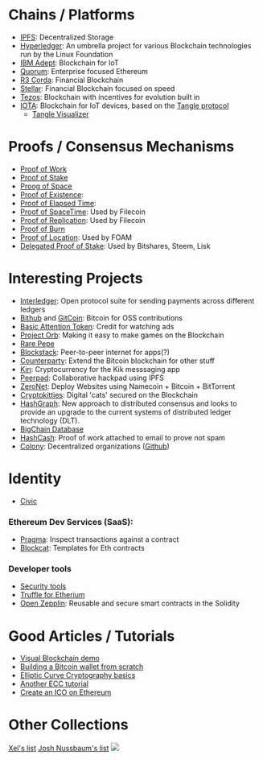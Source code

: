 
# Chains / Platforms

* [IPFS](https://ipfs.io/): Decentralized Storage
* [Hyperledger](https://www.hyperledger.org/): An umbrella project for various Blockchain technologies run by the Linux Foundation
* [IBM Adept](https://www.slideshare.net/_hd/ibm-adept): Blockchain for IoT
* [Quorum](https://www.jpmorgan.com/global/Quorum): Enterprise focused Ethereum
* [R3 Corda](https://www.r3.com/): Financial Blockchain
* [Stellar](https://www.stellar.org/): Financial Blockchain focused on speed
* [Tezos](https://www.tezos.com/): Blockchain with incentives for evolution built in
* [IOTA](https://iota.org/): Blockchain for IoT devices, based on the [Tangle protocol](https://iota.org/IOTA_Whitepaper.pdf) 
  * [Tangle Visualizer](http://tangle.glumb.de/)

# Proofs / Consensus Mechanisms

* [Proof of Work](https://en.wikipedia.org/wiki/Proof-of-work_system)
* [Proof of Stake](https://en.wikipedia.org/wiki/Proof-of-stake)
* [Proog of Space](https://en.wikipedia.org/wiki/Proof-of-space)
* [Proof of Existence](https://poex.io/about):  
* [Proof of Elapsed Time](https://sawtooth.hyperledger.org/docs/core/releases/latest/architecture/poet.html): 
* [Proof of SpaceTime](https://filecoin.io/filecoin.pdf): Used by Filecoin
* [Proof of Replication](https://filecoin.io/filecoin.pdf): Used by Filecoin
* [Proof of Burn](https://en.bitcoin.it/wiki/Proof_of_burn)
* [Proof of Location](https://www.foam.space/): Used by FOAM
* [Delegated Proof of Stake](https://hackernoon.com/explain-delegated-proof-of-stake-like-im-5-888b2a74897d): Used by Bitshares, Steem, Lisk

# Interesting Projects

* [Interledger](https://interledger.org/): Open protocol suite for sending payments across different ledgers
* [Bithub](https://whispersystems.org/blog/bithub/) and [GitCoin](): Bitcoin for OSS contributions
* [Basic Attention Token](https://basicattentiontoken.org/): Credit for watching ads
* [Project Orb](https://bookoforbs.com/): Making it easy to make games on the Blockchain
* [Rare Pepe](https://medium.com/@coin_and_peace/rarepepe-is-the-most-innovative-project-in-the-crypto-space-seriously-6d6b74749687)
* [Blockstack](https://blockstack.org/): Peer-to-peer internet for apps(?)
* [Counterparty](https://counterparty.io/): Extend the Bitcoin blockchain for other stuff
* [Kin](https://medium.com/kinfoundation/announcing-kin-a-cryptocurrency-for-an-open-future-98f1da2f498a): Cryptocurrency for the Kik messsaging app
* [Peerpad](https://peerpad.net): Collaborative hackpad using IPFS
* [ZeroNet](https://zeronet.io/): Deploy Websites using Namecoin + Bitcoin + BitTorrent
* [Cryptokitties](https://www.cryptokitties.co/): Digital 'cats' secured on the Blockchain
* [HashGraph](https://hashgraph.com/): New approach to distributed consensus and looks to provide an upgrade to the current systems of distributed ledger technology (DLT).
* [BigChain Database](https://www.bigchaindb.com/) 
* [HashCash](https://en.wikipedia.org/wiki/Hashcash): Proof of work attached to email to prove not spam
* [Colony](https://colony.io/): Decentralized organizations ([Github](https://github.com/JoinColony/colonyNetwork))


# Identity

* [Civic](https://www.civic.com/)

### Ethereum Dev Services (SaaS):
* [Pragma](https://www.withpragma.com/): Inspect transactions against a contract
* [Blockcat](https://blockcat.io/): Templates for Eth contracts


### Developer tools

* [Security tools](https://blog.trailofbits.com/2018/03/23/use-our-suite-of-ethereum-security-tools/)
* [Truffle for Etherium](http://truffleframework.com/docs/)
* [Open Zepplin](https://openzeppelin.org/): Reusable and secure smart contracts in the Solidity




# Good Articles / Tutorials

* [Visual Blockchain demo](https://anders.com/blockchain/)
* [Building a Bitcoin wallet from scratch](http://www.samlewis.me/2017/06/a-peek-under-bitcoins-hood/)
* [Elliptic Curve Cryptography basics](https://www.royalfork.org/2014/09/04/ecc/)
* [Another ECC tutorial](https://blog.cloudflare.com/a-relatively-easy-to-understand-primer-on-elliptic-curve-cryptography/)
* [Create an ICO on Ethereum](https://webcase.studio/blog/launch-ico-ethereum/?utm_source=catalogs&utm_campaign=crypto)

# Other Collections

[Xel's list](https://github.com/Xel/Blockchain-stuff)
[Josh Nussbaum's list](https://medium.com/@josh_nussbaum/blockchain-project-ecosystem-8940ababaf27)
![](https://i.imgur.com/SJMeCBU.jpg)

